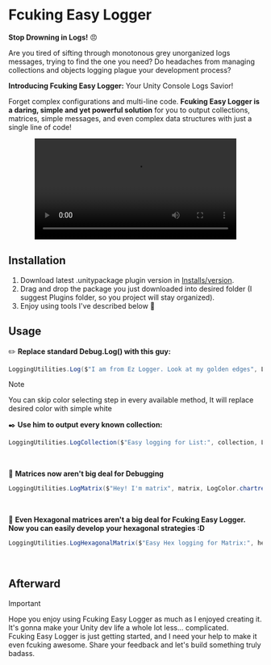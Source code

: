 # Fcuking Easy Logger
<b>Stop Drowning in Logs!</b> :angry:

Are you tired of sifting through monotonous grey unorganized logs messages, trying to find the one you need? Do headaches from managing collections and objects logging plague your development process?

<b>Introducing Fcuking Easy Logger:</b> Your Unity Console Logs Savior!

Forget complex configurations and multi-line code. <b>Fcuking Easy Logger is a daring, simple and yet powerful solution</b> for you to output collections, matrices, simple messages, and even complex data structures with just a single line of code!

<p align="center">
  <video src="https://github.com/vladfrolovv/fcuking-easy-logger/assets/94003248/c977cc61-6ff0-4ba5-8859-f1e0bfdd9187" width="400"/>
</p>

## Installation
1. Download latest .unitypackage plugin version in [Installs/version](https://github.com/vladfrolovv/fcuking-easy-logger/blob/vfrolov/demo-client/Installs/fez-logger-0.0.1.unitypackage).
2. Drag and drop the package you just downloaded into desired folder (I suggest Plugins folder, so you project will stay organized).
3. Enjoy using tools I've described below :kiss: <br>

## Usage

:pencil2: <b>Replace standard Debug.Log() with this guy:</b>
```cs
LoggingUtilities.Log($"I am from Ez Logger. Look at my golden edges", LogColor.gold);
```
>[!NOTE]
>You can skip color selecting step in every available method, It will replace desired color with simple white


:black_nib: <b>Use him to output every known collection:</b>
```cs
LoggingUtilities.LogCollection($"Easy logging for List:", collection, LogColor.gold);
```
 <br>

:triangular_ruler: <b>Matrices now aren't big deal for Debugging</b>
```cs
LoggingUtilities.LogMatrix($"Hey! I'm matrix", matrix, LogColor.chartreuse);
```
<br>

:book: <b>Even Hexagonal matrices aren't a big deal for Fcuking Easy Logger. Now you can easily develop your hexagonal strategies :D</b>
```cs
LoggingUtilities.LogHexagonalMatrix($"Easy Hex logging for Matrix:", hexMatrix, LogColor.tomato);
```
<br>

## Afterward
>[!IMPORTANT]
>Hope you enjoy using Fcuking Easy Logger as much as I enjoyed creating it. It's gonna make your Unity dev life a whole lot less... complicated. </br>
>Fcuking Easy Logger is just getting started, and I need your help to make it even fcuking awesome. Share your feedback and let's build something truly badass.
